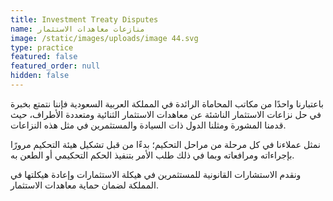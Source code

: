 ```yaml
---
title: Investment Treaty Disputes
name: منازعات معاهدات الاستثمار
image: /static/images/uploads/image 44.svg
type: practice
featured: false
featured_order: null
hidden: false
---
```

باعتبارنا واحدًا من مكاتب المحاماة الرائدة في المملكة العربية السعودية فإننا نتمتع بخبرة في حل نزاعات الاستثمار الناشئة عن معاهدات الاستثمار الثنائية ومتعددة الأطراف، حيث قدمنا المشورة ومثلنا الدول ذات السيادة والمستثمرين في مثل هذه النزاعات.

نمثل عملاءنا في كل مرحلة من مراحل التحكيم؛ بدءًا من قبل تشكيل هيئة التحكيم مرورًا بإجراءاته ومرافعاته وبما في ذلك طلب الأمر بتنفيذ الحكم التحكيمي أو الطعن به.

ونقدم الاستشارات القانونية للمستثمرين في هيكلة الاستثمارات وإعادة هيكلتها في المملكة لضمان حماية معاهدات الاستثمار.
